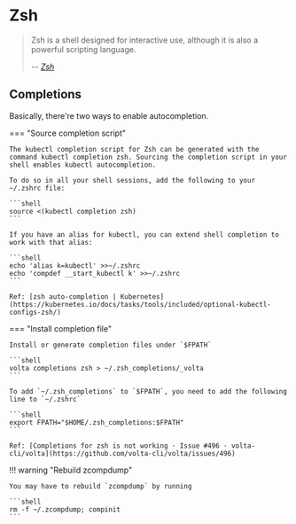 # Zsh

> Zsh is a shell designed for interactive use, although it is also a powerful scripting language.
>
> -- <cite>[Zsh](https://www.zsh.org/)</cite>

## Completions

Basically, there're two ways to enable autocompletion.

=== "Source completion script"

    The kubectl completion script for Zsh can be generated with the command kubectl completion zsh. Sourcing the completion script in your shell enables kubectl autocompletion.

    To do so in all your shell sessions, add the following to your ~/.zshrc file:

    ```shell
    source <(kubectl completion zsh)
    ```

    If you have an alias for kubectl, you can extend shell completion to work with that alias:

    ```shell
    echo 'alias k=kubectl' >>~/.zshrc
    echo 'compdef __start_kubectl k' >>~/.zshrc
    ```

    Ref: [zsh auto-completion | Kubernetes](https://kubernetes.io/docs/tasks/tools/included/optional-kubectl-configs-zsh/)

=== "Install completion file"

    Install or generate completion files under `$FPATH`

    ```shell
    volta completions zsh > ~/.zsh_completions/_volta
    ```

    To add `~/.zsh_completions` to `$FPATH`, you need to add the following line to `~/.zshrc`

    ```shell
    export FPATH="$HOME/.zsh_completions:$FPATH"
    ```

    Ref: [Completions for zsh is not working · Issue #496 · volta-cli/volta](https://github.com/volta-cli/volta/issues/496)

!!! warning "Rebuild zcompdump"

    You may have to rebuild `zcompdump` by running

    ```shell
    rm -f ~/.zcompdump; compinit
    ```

